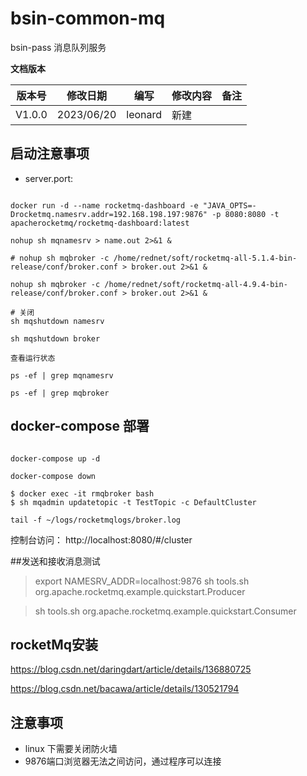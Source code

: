 # bsin-common-mq

bsin-pass 消息队列服务

  **文档版本**

| 版本号 | 修改日期       | 编写   | 修改内容                     | 备注 |
| ------ |------------| ------ | ---------------------------- | ---- |
| V1.0.0 | 2023/06/20 | leonard | 新建                         |      |


## 启动注意事项  
- server.port: 

```shell

docker run -d --name rocketmq-dashboard -e "JAVA_OPTS=-Drocketmq.namesrv.addr=192.168.198.197:9876" -p 8080:8080 -t apacherocketmq/rocketmq-dashboard:latest

nohup sh mqnamesrv > name.out 2>&1 &

# nohup sh mqbroker -c /home/rednet/soft/rocketmq-all-5.1.4-bin-release/conf/broker.conf > broker.out 2>&1 &

nohup sh mqbroker -c /home/rednet/soft/rocketmq-all-4.9.4-bin-release/conf/broker.conf > broker.out 2>&1 &

# 关闭 
sh mqshutdown namesrv

sh mqshutdown broker

查看运行状态

ps -ef | grep mqnamesrv

ps -ef | grep mqbroker

```

## docker-compose 部署

```shell

docker-compose up -d

docker-compose down

$ docker exec -it rmqbroker bash
$ sh mqadmin updatetopic -t TestTopic -c DefaultCluster

tail -f ~/logs/rocketmqlogs/broker.log 

```

控制台访问：
http://localhost:8080/#/cluster

##发送和接收消息测试

> export NAMESRV_ADDR=localhost:9876
> sh tools.sh org.apache.rocketmq.example.quickstart.Producer


> sh tools.sh org.apache.rocketmq.example.quickstart.Consumer


## rocketMq安装
https://blog.csdn.net/daringdart/article/details/136880725

https://blog.csdn.net/bacawa/article/details/130521794

## 注意事项
* linux 下需要关闭防火墙
* 9876端口浏览器无法之间访问，通过程序可以连接